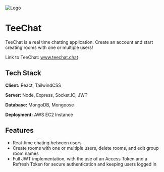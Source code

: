 
![Logo](/frontend/public/favicon.png)
# TeeChat

TeeChat is a real time chatting application. Create an account and start creating rooms with one or multiple users!

Link to TeeChat: www.teechat.chat

## Tech Stack

**Client:** React, TailwindCSS

**Server:** Node, Express, Socket.IO, JWT

**Database:** MongoDB, Mongoose

**Deployment:** AWS EC2 Instance


## Features

- Real-time chating between users
- Create rooms with one or multiple users, delete rooms, and edit group room names
- Full JWT implementation, with the use of an Access Token and a Refresh Token for secure authentication and keeping users logged in

